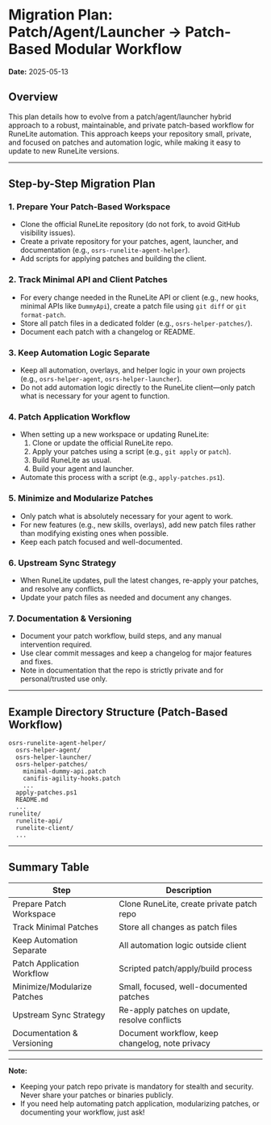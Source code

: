 # Migration Plan: Patch/Agent/Launcher → Patch-Based Modular Workflow

**Date:** 2025-05-13

## Overview

This plan details how to evolve from a patch/agent/launcher hybrid approach to a robust, maintainable, and private patch-based workflow for RuneLite automation. This approach keeps your repository small, private, and focused on patches and automation logic, while making it easy to update to new RuneLite versions.

---

## Step-by-Step Migration Plan

### 1. Prepare Your Patch-Based Workspace

-   Clone the official RuneLite repository (do not fork, to avoid GitHub visibility issues).
-   Create a private repository for your patches, agent, launcher, and documentation (e.g., `osrs-runelite-agent-helper`).
-   Add scripts for applying patches and building the client.

### 2. Track Minimal API and Client Patches

-   For every change needed in the RuneLite API or client (e.g., new hooks, minimal APIs like `DummyApi`), create a patch file using `git diff` or `git format-patch`.
-   Store all patch files in a dedicated folder (e.g., `osrs-helper-patches/`).
-   Document each patch with a changelog or README.

### 3. Keep Automation Logic Separate

-   Keep all automation, overlays, and helper logic in your own projects (e.g., `osrs-helper-agent`, `osrs-helper-launcher`).
-   Do not add automation logic directly to the RuneLite client—only patch what is necessary for your agent to function.

### 4. Patch Application Workflow

-   When setting up a new workspace or updating RuneLite:
    1. Clone or update the official RuneLite repo.
    2. Apply your patches using a script (e.g., `git apply` or `patch`).
    3. Build RuneLite as usual.
    4. Build your agent and launcher.
-   Automate this process with a script (e.g., `apply-patches.ps1`).

### 5. Minimize and Modularize Patches

-   Only patch what is absolutely necessary for your agent to work.
-   For new features (e.g., new skills, overlays), add new patch files rather than modifying existing ones when possible.
-   Keep each patch focused and well-documented.

### 6. Upstream Sync Strategy

-   When RuneLite updates, pull the latest changes, re-apply your patches, and resolve any conflicts.
-   Update your patch files as needed and document any changes.

### 7. Documentation & Versioning

-   Document your patch workflow, build steps, and any manual intervention required.
-   Use clear commit messages and keep a changelog for major features and fixes.
-   Note in documentation that the repo is strictly private and for personal/trusted use only.

---

## Example Directory Structure (Patch-Based Workflow)

```
osrs-runelite-agent-helper/
  osrs-helper-agent/
  osrs-helper-launcher/
  osrs-helper-patches/
    minimal-dummy-api.patch
    canifis-agility-hooks.patch
    ...
  apply-patches.ps1
  README.md
  ...
runelite/
  runelite-api/
  runelite-client/
  ...
```

---

## Summary Table

| Step                        | Description                                     |
| --------------------------- | ----------------------------------------------- |
| Prepare Patch Workspace     | Clone RuneLite, create private patch repo       |
| Track Minimal Patches       | Store all changes as patch files                |
| Keep Automation Separate    | All automation logic outside client             |
| Patch Application Workflow  | Scripted patch/apply/build process              |
| Minimize/Modularize Patches | Small, focused, well-documented patches         |
| Upstream Sync Strategy      | Re-apply patches on update, resolve conflicts   |
| Documentation & Versioning  | Document workflow, keep changelog, note privacy |

---

**Note:**

-   Keeping your patch repo private is mandatory for stealth and security. Never share your patches or binaries publicly.
-   If you need help automating patch application, modularizing patches, or documenting your workflow, just ask!

